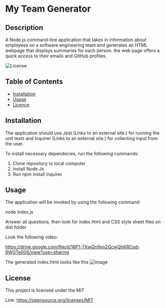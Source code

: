 # My Team Generator

## Description
A Node.js command-line application that takes in information about employees on a software engineering team and generates an HTML webpage that displays summaries for each person. the web page offers a quick access to their emails and GitHub profiles.

![License](https://img.shields.io/badge/license-MIT-Blue.svg)
         
   
  ## Table of Contents

  * [Installation](#installation)
  * [Usage](#usage)
  * [Licence](#license)
    
  ## Installation
  The application should use Jest (Links to an external site.) for running the unit tests and Inquirer (Links to an external site.) for collecting input from the user.
  
  To install necessary dependecies, run the following commands: 
  1. Clone repository to local computer
  2. Install Node.Js
  3. Run npm install inquirer 
   
  ## Usage
  
  The application will be invoked by using the following command:

  node index.js
  
  Answer all questions, then look for index.html and CSS style sheet files on dist folder
  
  Look the following video:
  
  https://drive.google.com/file/d/16P1-7XwQn9xn2QcwQhKRCod-9WGTe00S/view?usp=sharing
  
  The generated index.html looks like this
  ![image](https://user-images.githubusercontent.com/88918693/139514992-db6cd5ec-dc54-4986-b3f6-75bf2a9e32dc.png)


  ## License
  
  This project is licensed under the MIT
  
  Link: https://opensource.org/licenses/MIT
            
   

